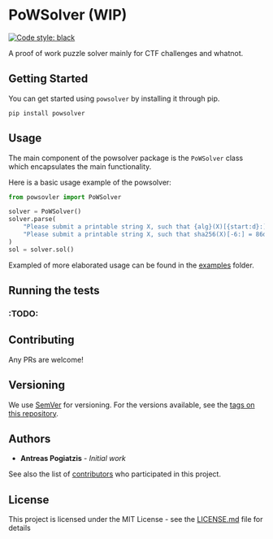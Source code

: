 # PoWSolver (WIP)

[![Code style: black](https://img.shields.io/badge/code%20style-black-000000.svg)](https://github.com/psf/black)



A proof of work puzzle solver mainly for CTF challenges and whatnot.


## Getting Started

You can get started using `powsolver` by installing it through pip.

```
pip install powsolver
```

## Usage

The main component of the powsolver package is the `PoWSolver` class which encapsulates the main functionality.

Here is a basic usage example of the powsolver:

```python
from powsovler import PoWSolver

solver = PoWSolver()
solver.parse(
    "Please submit a printable string X, such that {alg}(X)[{start:d}:] = {target} and len(X) = {len}",
    "Please submit a printable string X, such that sha256(X)[-6:] = 86d113 and len(X) = 11"
)
sol = solver.sol()
```

Exampled of more elaborated usage can be found in the [examples](./examples/)  folder.

## Running the tests

### :TODO:

## Contributing

Any PRs are welcome!

## Versioning

We use [SemVer](http://semver.org/) for versioning. For the versions available, see the [tags on this repository](https://github.com/apogiatzis/powsolver/tags). 

## Authors

* **Antreas Pogiatzis** - *Initial work* 

See also the list of [contributors](https://github.com/apogiatzis/powsolver/contributors) who participated in this project.

## License

This project is licensed under the MIT License - see the [LICENSE.md](LICENSE.md) file for details


